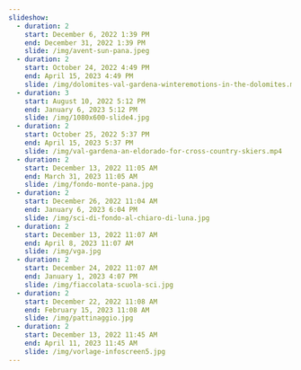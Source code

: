 ```yaml
---
slideshow:
  - duration: 2
    start: December 6, 2022 1:39 PM
    end: December 31, 2022 1:39 PM
    slide: /img/avent-sun-pana.jpeg
  - duration: 2
    start: October 24, 2022 4:49 PM
    end: April 15, 2023 4:49 PM
    slide: /img/dolomites-val-gardena-winteremotions-in-the-dolomites.mp4
  - duration: 3
    start: August 10, 2022 5:12 PM
    end: January 6, 2023 5:12 PM
    slide: /img/1080x600-slide4.jpg
  - duration: 2
    start: October 25, 2022 5:37 PM
    end: April 15, 2023 5:37 PM
    slide: /img/val-gardena-an-eldorado-for-cross-country-skiers.mp4
  - duration: 2
    start: December 13, 2022 11:05 AM
    end: March 31, 2023 11:05 AM
    slide: /img/fondo-monte-pana.jpg
  - duration: 2
    start: December 26, 2022 11:04 AM
    end: January 6, 2023 6:04 PM
    slide: /img/sci-di-fondo-al-chiaro-di-luna.jpg
  - duration: 2
    start: December 13, 2022 11:07 AM
    end: April 8, 2023 11:07 AM
    slide: /img/vga.jpg
  - duration: 2
    start: December 24, 2022 11:07 AM
    end: January 1, 2023 4:07 PM
    slide: /img/fiaccolata-scuola-sci.jpg
  - duration: 2
    start: December 22, 2022 11:08 AM
    end: February 15, 2023 11:08 AM
    slide: /img/pattinaggio.jpg
  - duration: 2
    start: December 13, 2022 11:45 AM
    end: April 11, 2023 11:45 AM
    slide: /img/vorlage-infoscreen5.jpg
---
```

